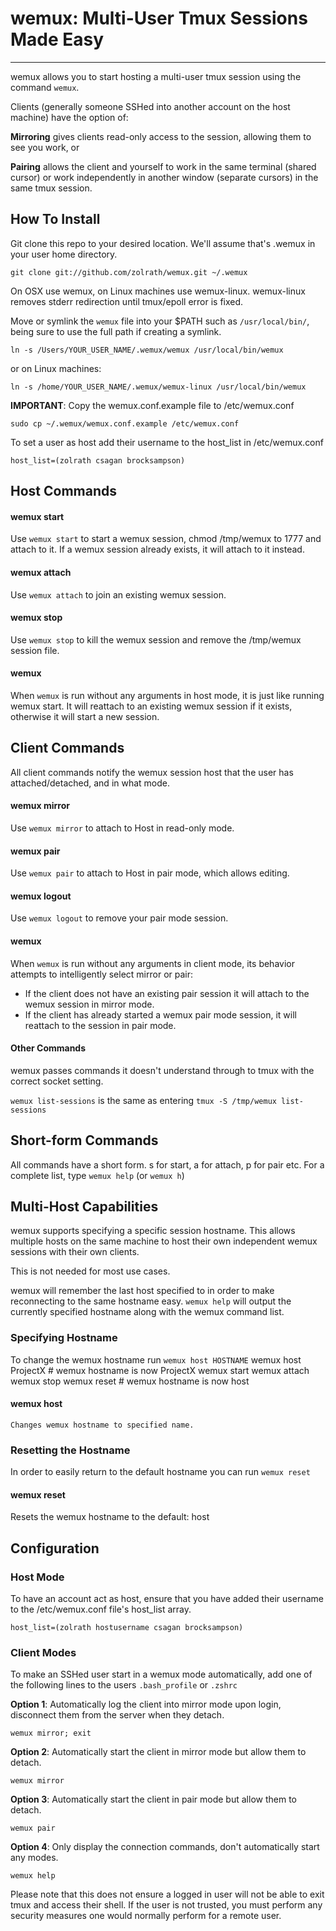 # wemux: Multi-User Tmux Sessions Made Easy
********************************************************************************

wemux allows you to start hosting a multi-user tmux session using the command
`wemux`.

Clients (generally someone SSHed into another account on the host machine) have
the option of:

**Mirroring** gives clients read-only access to the session, allowing them to
see you work, or

**Pairing** allows the client and yourself to work in the same terminal (shared
    cursor) or work independently in another window (separate cursors) in the
    same tmux session.

## How To Install
  Git clone this repo to your desired location. We'll assume that's .wemux in your user home directory.

    git clone git://github.com/zolrath/wemux.git ~/.wemux

  On OSX use wemux, on Linux machines use wemux-linux.
  wemux-linux removes stderr redirection until tmux/epoll error is fixed.

  Move or symlink the `wemux` file into your $PATH such as `/usr/local/bin/`,
  being sure to use the full path if creating a symlink.

    ln -s /Users/YOUR_USER_NAME/.wemux/wemux /usr/local/bin/wemux

  or on Linux machines:

    ln -s /home/YOUR_USER_NAME/.wemux/wemux-linux /usr/local/bin/wemux

  **IMPORTANT**: Copy the wemux.conf.example file to /etc/wemux.conf

    sudo cp ~/.wemux/wemux.conf.example /etc/wemux.conf

  To set a user as host add their username to the host_list in /etc/wemux.conf

    host_list=(zolrath csagan brocksampson)


## Host Commands
#### wemux start
  Use `wemux start` to start a wemux session, chmod /tmp/wemux to 1777 and
  attach to it.  If a wemux session already exists, it will attach to it
  instead.
#### wemux attach
  Use `wemux attach` to join an existing wemux session.
#### wemux stop
  Use `wemux stop` to kill the wemux session and remove the /tmp/wemux session
  file.
#### wemux
  When `wemux` is run without any arguments in host mode, it is just like
  running wemux start.  It will reattach to an existing wemux session if it
  exists, otherwise it will start a new session.

## Client Commands
  All client commands notify the wemux session host that the user has
  attached/detached, and in what mode.
#### wemux mirror
  Use `wemux mirror` to attach to Host in read-only mode.
#### wemux pair
  Use `wemux pair` to attach to Host in pair mode, which allows editing.
#### wemux logout
  Use `wemux logout` to remove your pair mode session.
#### wemux
  When `wemux` is run without any arguments in client mode, its behavior
  attempts to intelligently select mirror or pair:

  * If the client does not have an existing pair session it will attach to the
  wemux session in mirror mode.
  * If the client has already started a wemux pair mode session, it will
  reattach to the session in pair mode.

#### Other Commands
  wemux passes commands it doesn't understand through to tmux with the correct
  socket setting.

  `wemux list-sessions` is the same as entering `tmux -S /tmp/wemux
  list-sessions`

## Short-form Commands
  All commands have a short form. s for start, a for attach, p for pair etc.
  For a complete list, type `wemux help` (or `wemux h`)

## Multi-Host Capabilities
  wemux supports specifying a specific session hostname. This allows multiple
  hosts on the same machine to host their own independent wemux sessions with
  their own clients.

  This is not needed for most use cases.

  wemux will remember the last host specified to in order to make reconnecting
  to the same hostname easy. `wemux help` will output the currently specified
  hostname along with the wemux command list.

### Specifying Hostname
  To change the wemux hostname run `wemux host HOSTNAME`
    wemux host ProjectX
    # wemux hostname is now ProjectX
    wemux start
    wemux attach
    wemux stop
    wemux reset
    # wemux hostname is now host
#### wemux host <name>
    Changes wemux hostname to specified name.

### Resetting the Hostname
  In order to easily return to the default hostname you can run `wemux reset`
#### wemux reset
  Resets the wemux hostname to the default: host

## Configuration
### Host Mode
To have an account act as host, ensure that you have added their username to the
/etc/wemux.conf file's host_list array.

    host_list=(zolrath hostusername csagan brocksampson)

### Client Modes

To make an SSHed user start in a wemux mode automatically, add one of the
following lines to the users `.bash_profile` or `.zshrc`

**Option 1**: Automatically log the client into mirror mode upon login,
  disconnect them from the server when they detach.

    wemux mirror; exit

**Option 2**: Automatically start the client in mirror mode but allow them to
detach.

    wemux mirror

**Option 3**: Automatically start the client in pair mode but allow them to
detach.

    wemux pair

**Option 4**: Only display the connection commands, don't automatically start
any modes.

    wemux help

Please note that this does not ensure a logged in user will not be able to exit
tmux and access their shell. If the user is not trusted, you must perform any
security measures one would normally perform for a remote user.
